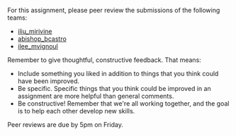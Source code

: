 For this assignment, please peer review the submissions of the following teams:
* [iliu_mirivine](https://github.com/hmc-cs70-fall2015/Homework-1_iliu_mirivine/issues/1)
* [abishop_bcastro](https://github.com/hmc-cs70-fall2015/Homework-1_abishop_bcastro/issues/1)
* [ilee_mvignoul](https://github.com/hmc-cs70-fall2015/Homework-1_ilee_mvignoul/issues/1)

Remember to give thoughtful, constructive feedback. That means:
* Include something you liked in addition to things that you think could have been improved.
* Be specific. Specific things that you think could be improved in an assignment are more helpful than general comments.
* Be constructive! Remember that we're all working together, and the goal is to help each other develop new skills. 

Peer reviews are due by 5pm on Friday.
